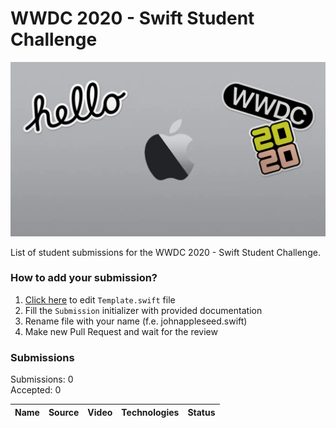 # WWDC 2020 - Swift Student Challenge
![WWDC2020 Logo](logo.png)

List of student submissions for the WWDC 2020 - Swift Student Challenge.

### How to add your submission?
1. [Click here](https://github.com/SwiftStudentChallenge-Submissions/2020/edit/main/Template.swift) to edit `Template.swift` file
2. Fill the `Submission` initializer with provided documentation
3. Rename file with your name (f.e. johnappleseed.swift)
3. Make new Pull Request and wait for the review

### Submissions

Submissions: 0\
Accepted: 0

| Name | Source |    Video    | Technologies | Status |
|-----:|:------:|:-----------:|:-------------|:------:|

